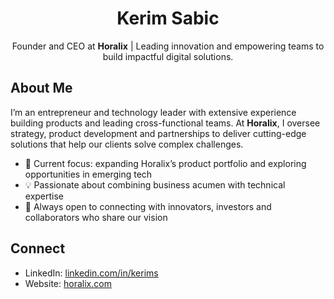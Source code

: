 <h1 align="center">Kerim Sabic</h1>

<p align="center">
Founder and CEO at <strong>Horalix</strong> | Leading innovation and empowering teams to build impactful digital solutions.
</p>

## About Me

I’m an entrepreneur and technology leader with extensive experience building products and leading cross-functional teams. At **Horalix**, I oversee strategy, product development and partnerships to deliver cutting-edge solutions that help our clients solve complex challenges.

- 📡 Current focus: expanding Horalix’s product portfolio and exploring opportunities in emerging tech
- 💡 Passionate about combining business acumen with technical expertise
- 🤝 Always open to connecting with innovators, investors and collaborators who share our vision

## Connect

- LinkedIn: [linkedin.com/in/kerims](https://www.linkedin.com/in/kerims)
- Website: [horalix.com](https://horalix.com)
